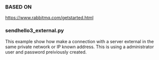 ### BASED ON 

https://www.rabbitmq.com/getstarted.html

### sendhello3_external.py

This example show how make a connection with a server external in the same private network or IP known address. This is using a administrator user and password preiviously created.
